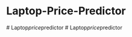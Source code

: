 # Laptop-Price-Predictor
 
#   L a p t o p _ p r i c e _ p r e d i c t o r  
 #   L a p t o p _ p r i c e _ p r e d i c t o r  
 
